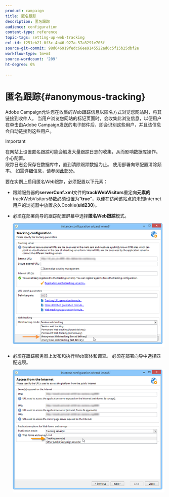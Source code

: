 ```yaml
---
product: campaign
title: 匿名跟踪
description: 匿名跟踪
audience: configuration
content-type: reference
topic-tags: setting-up-web-tracking
exl-id: f251eb21-0f3c-4b46-927a-57a3291e705f
source-git-commit: 98d646919fedc66ee9145522ad0c5f15b25dbf2e
workflow-type: tm+mt
source-wordcount: '209'
ht-degree: 6%

---
```


# 匿名跟踪{#anonymous-tracking}

Adobe Campaign允许您在收集的Web跟踪信息以匿名方式浏览您网站时，将其链接到收件人。 当用户浏览您网站的标记页面时，会收集此浏览信息，以便用户在单击由Adobe Campaign发送的电子邮件后，即会识别这些用户，并且该信息会自动链接到这些用户。

>[!IMPORTANT]
>
>在网站上设置匿名跟踪可能会触发大量跟踪日志的收集，从而影响数据库操作。 小心配置。\
>跟踪日志会保存在数据库中，直到清除跟踪数据为止。 使用部署向导配置清除频率。 如需详细信息，请参阅[此部分](../../installation/using/deploying-an-instance.md#purging-data)。

要在实例上启用匿名Web跟踪，必须配置以下元素：

* 跟踪服务器的&#x200B;**serverConf.xml**&#x200B;文件的&#x200B;**trackWebVisitors**&#x200B;重定向&#x200B;**元素的** trackWebVisitors参数必须设置为“**true**”，以便在访问该站点的未知Internet用户的浏览器中放置永久Cookie(**uid230**)。
* 必须在部署向导的跟踪配置屏幕中选择&#x200B;**匿名Web跟踪**&#x200B;模式。

   ![](assets/webtracking_anonymous_set.png)

* 必须在跟踪服务器上发布和执行Web窗体和调查。 必须在部署向导中选择匹配选项。

   ![](assets/webtracking_publication_set_for_webapps.png)
